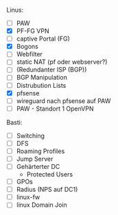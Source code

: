 Linus:

- [ ] PAW
- [x] PF-FG VPN
- [ ] captive Portal (FG)
- [x] Bogons
- [ ] Webfilter
- [ ] static NAT (pf oder webserver?)
- [ ] (Redundanter ISP (BGP))
- [ ] BGP Manipulation
- [ ] Distrubution Lists
- [x] pfsense
- [ ] wireguard nach pfsense auf PAW
- [ ] PAW - Standort 1 OpenVPN

Basti:

- [ ] Switching
- [ ] DFS
- [ ] Roaming Profiles
- [ ] Jump Server
- [ ] Gehärterter DC
  - Protected Users
- [ ] GPOs
- [ ] Radius (NPS auf DC1)
- [ ] linux-fw
- [ ] linux Domain Join
